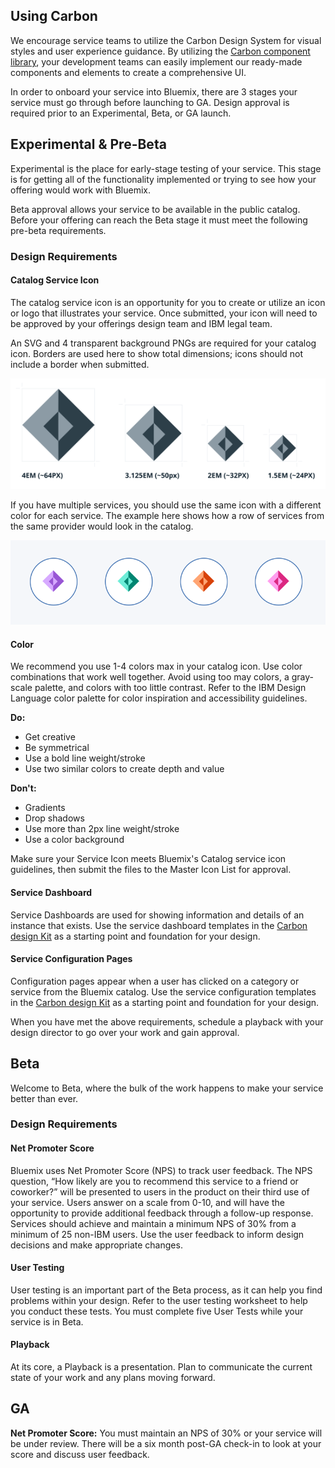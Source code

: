 ## Using Carbon

We encourage service teams to utilize the Carbon Design System for visual styles and user experience guidance. By utilizing the [Carbon component library](https://github.com/carbon-design-system/carbon-components), your development teams can easily implement our ready-made components and elements to create a comprehensive UI.

In order to onboard your service into Bluemix, there are 3 stages your service must go through before launching to GA. Design approval is required prior to an Experimental, Beta, or GA launch.

## Experimental & Pre-Beta

Experimental is the place for early-stage testing of your service. This stage is for getting all of the functionality implemented or trying to see how your offering would work with Bluemix.

Beta approval allows your service to be available in the public catalog. Before your offering can reach the Beta stage it must meet the following pre-beta requirements.

### Design Requirements

#### Catalog Service Icon

The catalog service icon is an opportunity for you to create or utilize an icon or logo that illustrates your service. Once submitted, your icon will need to be approved by your offerings design team and IBM legal team.

An SVG and 4 transparent background PNGs are required for your catalog icon. Borders are used here to show total dimensions; icons should not include a border when submitted.

![Catalog service icon sizing](images/service-providers-2.svg)

If you have multiple services, you should use the same icon with a different color for each service. The example here shows how a row of services from the same provider would look in the catalog.

![Multiple services in the Bluemix catalog](images/service-providers-1.svg)

#### Color

We recommend you use 1-4 colors max in your catalog icon. Use color combinations that work well together. Avoid using too may colors, a gray-scale palette, and colors with too little contrast. Refer to the IBM Design Language color palette for color inspiration and accessibility guidelines.

**Do:**

* Get creative
* Be symmetrical
* Use a bold line weight/stroke
* Use two similar colors to create depth and value

**Don't:**

* Gradients
* Drop shadows
* Use more than 2px line weight/stroke
* Use a color background

Make sure your Service Icon meets Bluemix's Catalog service icon guidelines, then submit the files to the Master Icon List for approval.

#### Service Dashboard

Service Dashboards are used for showing information and details of an instance that exists. Use the service dashboard templates in the [Carbon design Kit](https://github.com/carbon-design-system/design-kit) as a starting point and foundation for your design.

#### Service Configuration Pages

Configuration pages appear when a user has clicked on a category or service from the Bluemix catalog. Use the service configuration templates in the [Carbon design Kit](https://github.com/carbon-design-system/design-kit) as a starting point and foundation for your design.

When you have met the above requirements, schedule a playback with your design director to go over your work and gain approval.

## Beta

Welcome to Beta, where the bulk of the work happens to make your service better than ever.

### Design Requirements

#### Net Promoter Score

Bluemix uses Net Promoter Score (NPS) to track user feedback. The NPS question, “How likely are you to recommend this service to a friend or coworker?” will be presented to users in the product on their third use of your service. Users answer on a scale from 0-10, and will have the opportunity to provide additional feedback through a follow-up response. Services should achieve and maintain a minimum NPS of 30% from a minimum of 25 non-IBM users. Use the user feedback to inform design decisions and make appropriate changes.

#### User Testing

User testing is an important part of the Beta process, as it can help you find problems within your design. Refer to the user testing worksheet to help you conduct these tests. You must complete five User Tests while your service is in Beta.

#### Playback

At its core, a Playback is a presentation. Plan to communicate the current state of your work and any plans moving forward.

## GA

**Net Promoter Score:** You must maintain an NPS of 30% or your service will be under review. There will be a six month post-GA check-in to look at your score and discuss user feedback.
